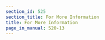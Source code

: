 ```yaml
---
section_id: 525
section_title: For More Information
title: For More Information
page_in_manual: 520-13
---
```

